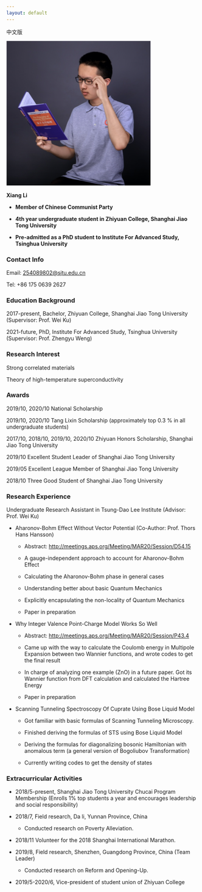 ```yaml
---
layout: default
---
```


中文版

![Octocat](lixiang.png)

**Xiang Li**

- **Member of Chinese Communist Party**

- **4th year undergraduate student in Zhiyuan College, Shanghai Jiao Tong University**

- **Pre-admitted as a PhD student to Institute For Advanced Study, Tsinghua University**

### Contact Info

Email: 254089802@sjtu.edu.cn

Tel: +86 175 0639 2627

### Education Background

2017-present, Bachelor, Zhiyuan College, Shanghai Jiao Tong University (Supervisor: Prof. Wei Ku)

2021-future, PhD, Institute For Advanced Study, Tsinghua University (Supervisor: Prof. Zhengyu Weng)

### Research Interest

Strong correlated materials

Theory of high-temperature superconductivity

### Awards

2019/10, 2020/10 National Scholarship 

2019/10, 2020/10 Tang Lixin Scholarship (approximately top 0.3 % in all undergraduate students)

2017/10, 2018/10, 2019/10, 2020/10 Zhiyuan Honors Scholarship, Shanghai Jiao Tong University

2019/10 Excellent Student Leader of Shanghai Jiao Tong University

2019/05 Excellent League Member of Shanghai Jiao Tong University

2018/10 Three Good Student of Shanghai Jiao Tong University

### Research Experience

Undergraduate Research Assistant in Tsung-Dao Lee Institute (Advisor: Prof. Wei Ku)

- Aharonov-Bohm Effect Without Vector Potential (Co-Author: Prof. Thors Hans Hansson)

  - Abstract: http://meetings.aps.org/Meeting/MAR20/Session/D54.15 
  
  - A gauge-independent approach to account for Aharonov-Bohm Effect
  
  - Calculating the Aharonov-Bohm phase in general cases
  
  - Understanding better about basic Quantum Mechanics
  
  - Explicitly encapsulating the non-locality of Quantum Mechanics
  
  - Paper in preparation

- Why Integer Valence Point-Charge Model Works So Well

  - Abstract: http://meetings.aps.org/Meeting/MAR20/Session/P43.4 
  
  - Came up with the way to calculate the Coulomb energy in Multipole Expansion between two Wannier functions, and wrote codes to get the final result
  
  - In charge of analyzing one example (ZnO) in a future paper. Got its Wannier function from DFT calculation and calculated the Hartree Energy
  
  - Paper in preparation

- Scanning Tunneling Spectroscopy Of Cuprate Using Bose Liquid Model

  - Got familiar with basic formulas of Scanning Tunneling Microscopy. 
  
  - Finished deriving the formulas of STS using Bose Liquid Model
  
  - Deriving the formulas for diagonalizing bosonic Hamiltonian with anomalous term (a general version of Bogoliubov Transformation) 
  
  - Currently writing codes to get the density of states
  
### Extracurricular Activities

- 2018/5-present, Shanghai Jiao Tong University Chucai Program Membership (Enrolls 1% top students a year and encourages leadership and social responsibility)
	
- 2018/7, Field research, Da li, Yunnan Province, China   
                                                                       
  - Conducted research on Poverty Alleviation.
  
  
- 2018/11 Volunteer for the 2018 Shanghai International Marathon.
  
- 2019/8, Field research, Shenzhen, Guangdong Province, China  (Team Leader)         
                   
  - Conducted research on Reform and Opening-Up.
  
  
- 2019/5-2020/6, Vice-president of student union of Zhiyuan College



<!--
Text can be **bold**, _italic_, or ~~strikethrough~~.

[Link to another page](./another-page.html).

There should be whitespace between paragraphs.

There should be whitespace between paragraphs. We recommend including a README, or a file with information about your project.

# Header 1

This is a normal paragraph following a header. GitHub is a code hosting platform for version control and collaboration. It lets you and others work together on projects from anywhere.

## Header 2

> This is a blockquote following a header.
>
> When something is important enough, you do it even if the odds are not in your favor.

### Header 3

```js
// Javascript code with syntax highlighting.
var fun = function lang(l) {
  dateformat.i18n = require('./lang/' + l)
  return true;
}
```

```ruby
# Ruby code with syntax highlighting
GitHubPages::Dependencies.gems.each do |gem, version|
  s.add_dependency(gem, "= #{version}")
end
```

#### Header 4

*   This is an unordered list following a header.
*   This is an unordered list following a header.
*   This is an unordered list following a header.

##### Header 5

1.  This is an ordered list following a header.
2.  This is an ordered list following a header.
3.  This is an ordered list following a header.

###### Header 6

| head1        | head two          | three |
|:-------------|:------------------|:------|
| ok           | good swedish fish | nice  |
| out of stock | good and plenty   | nice  |
| ok           | good `oreos`      | hmm   |
| ok           | good `zoute` drop | yumm  |

### There's a horizontal rule below this.

* * *

### Here is an unordered list:

*   Item foo
*   Item bar
*   Item baz
*   Item zip

### And an ordered list:

1.  Item one
1.  Item two
1.  Item three
1.  Item four

### And a nested list:

- level 1 item
  - level 2 item
  - level 2 item
    - level 3 item
    - level 3 item
- level 1 item
  - level 2 item
  - level 2 item
  - level 2 item
- level 1 item
  - level 2 item
  - level 2 item
- level 1 item

### Small image

![Octocat](https://github.githubassets.com/images/icons/emoji/octocat.png)

### Large image

![Branching](https://guides.github.com/activities/hello-world/branching.png)


### Definition lists can be used with HTML syntax.

<dl>
<dt>Name</dt>
<dd>Godzilla</dd>
<dt>Born</dt>
<dd>1952</dd>
<dt>Birthplace</dt>
<dd>Japan</dd>
<dt>Color</dt>
<dd>Green</dd>
</dl>

```
Long, single-line code blocks should not wrap. They should horizontally scroll if they are too long. This line should be long enough to demonstrate this.
```

```
The final element.
```
-->
